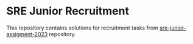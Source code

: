 # SRE Junior Recruitment

This repository contains solutions for recruitment tasks from  [sre-junior-assigment-2023](https://github.com/eskypl/sre-junior-assigment-2023) repository.
